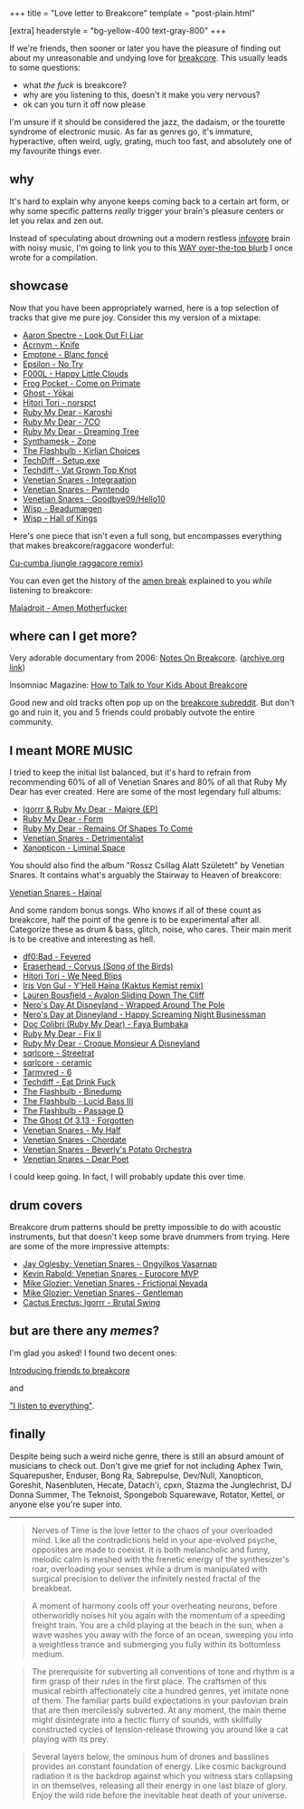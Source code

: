 +++
title = "Love letter to Breakcore"
template = "post-plain.html"

[extra]
headerstyle = "bg-yellow-400 text-gray-800"
+++

If we're friends, then sooner or later you have the pleasure of finding out about my unreasonable and undying love for [breakcore](https://en.wikipedia.org/wiki/Breakcore). This usually leads to some questions:

- what *the fuck* is breakcore?
- why are you listening to this, doesn't it make you very nervous?
- ok can you turn it off now please

I'm unsure if it should be considered the jazz, the dadaism, or the tourette syndrome of electronic music. As far as genres go, it's immature, hyperactive, often weird, ugly, grating, much too fast, and absolutely one of my favourite things ever.

## why

It's hard to explain why anyone keeps coming back to a certain art form, or why some specific patterns _really_ trigger your brain's pleasure centers or let you relax and zen out.

Instead of speculating about drowning out a modern restless [infovore](https://en.wiktionary.org/wiki/infovore) brain with noisy music, I'm going to link you to this [WAY over-the-top blurb](#finally) I once wrote for a compilation.

## showcase

Now that you have been appropriately warned, here is a top selection of tracks that give me pure joy. Consider this my version of a mixtape:

- [Aaron Spectre - Look Out Fi Liar](https://youtu.be/NE6Q6tivtXs)
- [Acrnym - Knife](https://www.youtube.com/watch?v=8IEUzEpaQtQ)
- [Emptone - Blanc foncé](https://www.youtube.com/watch?v=07PfzaY-sRM)
- [Epsilon - No Try](https://youtu.be/DBx87DWSr5Y)
- [F000L - Happy Little Clouds](https://youtu.be/EWjG4fQameY)
- [Frog Pocket - Come on Primate](https://soundcloud.com/frogpocket/come-on-primate)
- [Ghost - Yōkai](https://youtu.be/eiuPlmJAw2c)
- [Hitori Tori - norspct](https://soundcloud.com/hitori-tori/hitori-tori-norspct)
- [Ruby My Dear - Karoshi](https://youtu.be/ygkPhYCMrxQ)
- [Ruby My Dear - 7CO](https://youtu.be/sPhfv-GRo6s)
- [Ruby My Dear - Dreaming Tree](https://www.youtube.com/watch?v=4ZY_xXcG9Ww)
- [Synthamesk - Zone](https://www.youtube.com/watch?t=119&v=sa5HBewx0oA)
- [The Flashbulb - Kirlian Choices](http://youtu.be/y2WX0Mt7n7M)
- [TechDiff - Setup.exe](https://youtu.be/qaEV3vn1Dks)
- [Techdiff - Vat Grown Top Knot](https://www.youtube.com/watch?v=id8XLsJk8ZA)
- [Venetian Snares - Integraation](https://youtu.be/OfWVLiQfyPY)
- [Venetian Snares - Pwntendo](https://youtu.be/906sMXi_e3Q)
- [Venetian Snares - Goodbye09/Hello10](https://youtu.be/GHYW6V8I1yA)
- [Wisp - Beadumægen](https://youtu.be/OTBlCpstHTg)
- [Wisp - Hall of Kings](https://youtu.be/aZP4cbWp7Ok)

Here's one piece that isn't even a full song, but encompasses everything that makes breakcore/raggacore wonderful:

[Cu-cumba (jungle raggacore remix)](https://youtu.be/NHk2MVM2dWg)

You can even get the history of the [amen break](https://en.wikipedia.org/wiki/Amen_break) explained to you _while_ listening to breakcore:

[Maladroit - Amen Motherfucker](https://www.youtube.com/watch?v=S219XUm18LA)

## where can I get more?

Very adorable documentary from 2006: [Notes On Breakcore](https://www.youtube.com/watch?v=40FJhPerCHo). ([archive.org link](https://web.archive.org/web/20131012061844/http://notes.breakcore.net/))

Insomniac Magazine: [How to Talk to Your Kids About Breakcore](https://www.insomniac.com/magazine/how-to-talk-to-your-kids-about-breakcore/)

Good new and old tracks often pop up on the [breakcore subreddit](https://old.reddit.com/r/breakcore/). But don't go and ruin it, you and 5 friends could probably outvote the entire community.

## I meant MORE MUSIC

I tried to keep the initial list balanced, but it's hard to refrain from recommending 60% of all of Venetian Snares and 80% of all that Ruby My Dear has ever created. Here are some of the most legendary full albums:

- [Igorrr & Ruby My Dear - Maigre (EP)](https://youtu.be/oHG9WbyHKmg)
- [Ruby My Dear - Form](https://youtu.be/vG-cOMJsL9g)
- [Ruby My Dear - Remains Of Shapes To Come](https://youtu.be/fm-8sdLwCh4)
- [Venetian Snares - Detrimentalist](https://www.youtube.com/watch?v=FQmDmCclfMc&list=PLlJE0DQlU35YcP9asDcS-mBn8rIT1ZoW_)
- [Xanopticon - Liminal Space](https://youtu.be/qIu2nAnOKZw)

You should also find the album "Rossz Csillag Alatt Született" by Venetian Snares. It contains what's arguably the Stairway to Heaven of breakcore:

[Venetian Snares - Hajnal](https://youtu.be/FbJ63spk48s)

And some random bonus songs. Who knows if all of these count as breakcore, half the point of the genre is to be experimental after all. Categorize these as drum & bass, glitch, noise, who cares. Their main merit is to be creative and interesting as hell.

- [df0:Bad - Fevered](https://soundcloud.com/cock-rock-disco-label/2-fevered)
- [Eraserhead - Corvus (Song of the Birds)](https://youtu.be/f9gwFbpmhiM)
- [Hitori Tori - We Need Blips](https://www.youtube.com/watch?v=VnJY5u6cC7A)
- [Iris Von Gul - Y'Hell Haina (Kaktus Kemist remix)](https://irisvongul.bandcamp.com/track/yhell-haina-kaktus-kemist-remix)
- [Lauren Bousfield - Avalon Sliding Down The Cliff](https://youtu.be/W8j1degs2bA)
- [Nero's Day At Disneyland - Wrapped Around The Pole](https://youtu.be/mbzy-4YuvIg)
- [Nero's Day at Disneyland - Happy Screaming Night Businessman](https://youtu.be/Nw7hngk0A9A)
- [Doc Colibri (Ruby My Dear) - Faya Bumbaka](https://youtu.be/P6DZEATjwpk)
- [Ruby My Dear - Fix II](https://youtu.be/XT4stqdIXlw)
- [Ruby My Dear - Croque Monsieur A Disneyland](https://youtu.be/MLX_aWlQBtU)
- [sqrlcore - Streetrat](https://youtu.be/BqjBh4YptVo)
- [sqrlcore - ceramic](https://www.youtube.com/watch?v=VcHTwVwvncY)
- [Tarmvred - 6](https://youtu.be/pR_tKmyWbRU)
- [Techdiff - Eat Drink Fuck](https://youtu.be/p8rRuN79Sr0)
- [The Flashbulb - Binedump](https://youtu.be/nkDhImhGiEc)
- [The Flashbulb - Lucid Bass III](https://youtu.be/s0ybWnm_bXQ)
- [The Flashbulb - Passage D](https://youtu.be/pioCDAQ1Kuc)
- [The Ghost Of 3.13 - Forgotten](https://youtu.be/kLPzVn9I_mM)
- [Venetian Snares - My Half](https://youtu.be/8QyysmlTPlw)
- [Venetian Snares - Chordate](https://youtu.be/dqbB_WSNKhQ)
- [Venetian Snares - Beverly's Potato Orchestra](https://youtu.be/OTaqFCr-KL4)
- [Venetian Snares - Dear Poet](https://youtu.be/VRcj_ThVkjw)

I could keep going. In fact, I will probably update this over time.

## drum covers

Breakcore drum patterns should be pretty impossible to do with acoustic instruments, but that doesn't keep some brave drummers from trying. Here are some of the more impressive attempts:

- [Jay Oglesby: Venetian Snares - Ongyilkos Vasarnap](https://youtu.be/FwzyjDuWt7M)
- [Kevin Rabold: Venetian Snares - Eurocore MVP](https://www.youtube.com/watch?v=Nk-q3aUPGqA)
- [Mike Glozier: Venetian Snares - Frictional Nevada](https://www.youtube.com/watch?v=RwOb-AA7by4)
- [Mike Glozier: Venetian Snares - Gentleman](http://www.youtube.com/watch?v=_oD3pbOBP50)
- [Cactus Erectus: Igorrr - Brutal Swing](https://youtu.be/2BWyszFMwQA)

## but are there any *memes*?

I'm glad you asked! I found two decent ones:

[Introducing friends to breakcore](https://youtu.be/HzTXHhLwsZc)

and

["I listen to everything"](/img/i-listen-to-everything.jpg).

## finally

Despite being such a weird niche genre, there is still an absurd amount of musicians to check out. Don't give me grief for not including Aphex Twin, Squarepusher, Enduser, Bong Ra, Sabrepulse, Dev/Null, Xanopticon, Goreshit, Nasenbluten, Hecate, Datach'i, cpxn, Stazma the Junglechrist, DJ Donna Summer, The Teknoist, Spongebob Squarewave, Rotator, Kettel, or anyone else you're super into.

---

> Nerves of Time is the love letter to the chaos of your overloaded mind. Like all the contradictions held in your ape-evolved psyche, opposites are made to coexist. It is both melancholic and funny, melodic calm is meshed with the frenetic energy of the synthesizer's roar, overloading your senses while a drum is manipulated with surgical precision to deliver the infinitely nested fractal of the breakbeat.

> A moment of harmony cools off your overheating neurons, before otherworldly noises hit you again with the momentum of a speeding freight train. You are a child playing at the beach in the sun, when a wave washes you away with the force of an ocean, sweeping you into a weightless trance and submerging you fully within its bottomless medium.

> The prerequisite for subverting all conventions of tone and rhythm is a firm grasp of their rules in the first place. The craftsmen of this musical rebirth affectionately cite a hundred genres, yet imitate none of them. The familiar parts build expectations in your pavlovian brain that are then mercilessly subverted. At any moment, the main theme might disintegrate into a hectic flurry of sounds, with skillfully constructed cycles of tension-release throwing you around like a cat playing with its prey.

> Several layers below, the ominous hum of drones and basslines provides an constant foundation of energy. Like cosmic background radiation it is the backdrop against which you witness stars collapsing in on themselves, releasing all their energy in one last blaze of glory. Enjoy the wild ride before the inevitable heat death of your universe.
